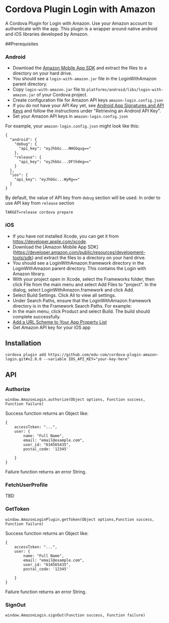 # Cordova Plugin Login with Amazon

A Cordova Plugin for Login with Amazon. Use your Amazon account to authenticate with the app.
This plugin is a wrapper around native android and iOS libraries developed by Amazon.
 
##Prerequisites

### Android

- Download the [Amazon Mobile App SDK](https://developer.amazon.com/public/resources/development-tools/sdk)  and extract the files to a directory on your hard drive.
- You should see a `login-with-amazon.jar` file in the LoginWithAmazon parent directory.
- Copy `login-with-amazon.jar` file to `platforms/android/libs/login-with-amazon.jar` of your Cordova project.
- Create configuration file for Amazon API keys `amazon-login.config.json`
- If you do not have your API Key yet, see [Android App Signatures and API Keys](https://developer.amazon.com/public/apis/engage/login-with-amazon/docs/register_android.html#Android%20App%20Signatures%20and%20API%20Keys) and follow the instructions under "Retrieving an Android API Key".
- Set your Amazon API keys in `amazon-login.config.json`

For example, your `amazon-login.config.json` might look like this:

```
{
  "android": {
    "debug": {
      "api_key": "eyJhbGc...NHGGqug=="
    },
    "release": {
      "api_key": "eyJhbGc...DFthdeg=="
    }
  },
  "ios": {
    "api_key": "eyJhbGc...WyRg=="
  }
}
```


By default, the value of API key from `debug` section will be used.
In order to use API key from `release` section 

```
TARGET=release cordova prepare
```

### iOS

- If you have not installed Xcode, you can get it from https://developer.apple.com/xcode.
- Download the [Amazon Mobile App SDK] (https://developer.amazon.com/public/resources/development-tools/sdk) and extract the files to a directory on your hard drive.
- You should see a LoginWithAmazon.framework directory in the LoginWithAmazon parent directory. This contains the Login with Amazon library.
- With your project open in Xcode, select the Frameworks folder, then click File from the main menu and select Add Files to "project". In the dialog, select LoginWithAmazon.framework and click Add. 
- Select Build Settings. Click All to view all settings.
- Under Search Paths, ensure that the LoginWithAmazon.framework directory is in the Framework Search Paths. For example:
- In the main menu, click Product and select Build. The build should complete successfully.
- [Add a URL Scheme to Your App Property List](https://developer.amazon.com/public/apis/engage/login-with-amazon/docs/create_ios_project.html#add_url_scheme) 
- Get Amazon API key for your iOS app
 
 
## Installation

```
cordova plugin add https://github.com/edu-com/cordova-plugin-amazon-login.git#v2.0.0 --variable IOS_API_KEY="your-key-here"
```

## API

### Authorize

`window.AmazonLogin.authorize(Object options, Function success, Function failure)`

Success function returns an Object like:

	{
		accessToken: "...",
		user: {
		    name: "Full Name",
            email: "email@example.com",
            user_id: "634565435",
            postal_code: '12345'

		}
	}

Failure function returns an error String.


### FetchUserProfile

TBD

### GetToken

`window.AmazonLoginPlugin.getToken(Object options,Function success, Function failure)`

Success function returns an Object like:

	{
		accessToken: "...",
		user: {
		    name: "Full Name",
            email: "email@example.com",
            user_id: "634565435",
            postal_code: '12345'

		}
	}

Failure function returns an error String.


### SignOut

`window.AmazonLogin.signOut(Function success, Function failure)`
